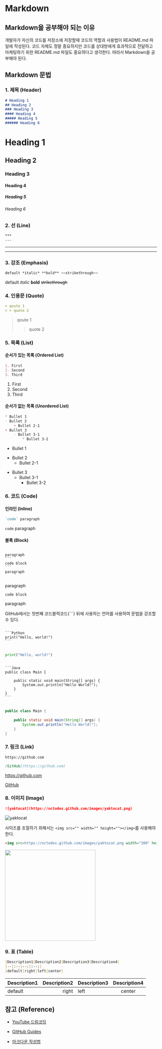 # Markdown

## Markdown을 공부해야 되는 이유
개발자가 자신의 코드를 저장소에 저장할때 코드의 역할과 사용법이 README.md 파일에 작성된다. 코드 자체도 정말 중요하지만 코드를 상대방에게 효과적으로 전달하고 마케팅하기 위한 README.md 파일도 중요하다고 생각한다. 따라서 Markdown을 공부해야 된다.

## Markdown 문법

### 1. 제목 (Header)

```markdown
# Heading 1
## Heading 2
### Heading 3
#### Heading 4
##### Heading 5
###### Heading 6
```
# Heading 1
## Heading 2
### Heading 3
#### Heading 4
##### Heading 5
###### Heading 6

### 2. 선 (Line)

```markdown
***
---
```

***
___

### 3. 강조 (Emphasis)

```markdown
default *italic* **bold** ~~strikethrough~~
```

default *italic* **bold** ~~strikethrough~~

### 4. 인용문 (Quote)

```markdown
> qoute 1
> > quote 2
```

> qoute 1
> > quote 2

### 5. 목록 (List)
#### 순서가 있는 목록 (Ordered List)
 ```markdown
 1. First
 2. Second
 3. Third
 ```

 1. First
 2. Second
 3. Third

#### 순서가 없는 목록 (Unordered List)
```markdown
* Bullet 1
- Bullet 2
    + Bullet 2-1
+ Bullet 3
    - Bullet 3-1
        * Bullet 3-2
```

* Bullet 1
- Bullet 2
    + Bullet 2-1
+ Bullet 3
    - Bullet 3-1
        * Bullet 3-2

### 6. 코드 (Code)
#### 인라인 (Inline)
```markdown
`code` paragraph
```
`code` paragraph
#### 블록 (Block)
<pre>
<code>
paragraph
```
code block
```
paragraph
</code>
</pre>

paragraph
```
code block
```
paragraph

GitHub에서는 첫번째 코드블럭코드(```) 뒤에 사용하는 언어를 사용하여 문법을 강조할 수 있다.
<pre>
<code>
```Python
print("Hello, world!")
```
</code>
</pre>

```Python
print("Hello, world!")
```

<pre>
<code>
```Java
public class Main {
 
    public static void main(String[] args) {
        System.out.println("Hello World!");
    }
}
```
</code>
</pre>

```Java
public class Main {
 
    public static void main(String[] args) {
        System.out.println("Hello World!");
    }
}
```

### 7. 링크 (Link)
```markdown
https://github.com

[GitHub](https://github.com) 
```
https://github.com

[GitHub](https://github.com) 

### 8. 이미지 (Image)
```markdown
![yaktocat](https://octodex.github.com/images/yaktocat.png)
```

![yaktocat](https://octodex.github.com/images/yaktocat.png)

사이즈를 조절하기 위해서는 `<img src="" width="" height=""></img>`를 사용해야 한다.
```markdown
<img src=https://octodex.github.com/images/yaktocat.png width="300" height="300"></img>
```

<img src=https://octodex.github.com/images/yaktocat.png width="300" height="300"></img>

### 9. 표 (Table)
```Markdown
|Description1|Description2|Description3|Description4|
|--|:--|--:|:--:|
|default|right|left|center|
```

|Description1|Description2|Description3|Description4|
|--|--:|:--|:--:|
|default|right|left|center|

## 참고 (Reference)
* [YouTube 드림코딩](https://www.youtube.com/watch?v=kMEb_BzyUqk&ab_channel=%EB%93%9C%EB%A6%BC%EC%BD%94%EB%94%A9by%EC%97%98%EB%A6%AC)

* [GitHub Guides](https://guides.github.com/features/mastering-markdown/)

* [마크다운 작성법](https://gist.github.com/ihoneymon/652be052a0727ad59601#-%EC%88%9C%EC%84%9C%EC%9E%88%EB%8A%94-%EB%AA%A9%EB%A1%9D%EB%B2%88%ED%98%B8)
